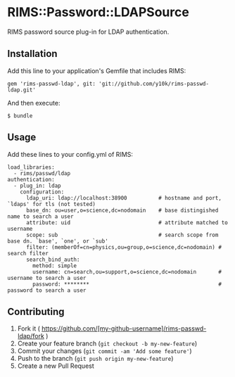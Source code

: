 # RIMS::Password::LDAPSource

RIMS password source plug-in for LDAP authentication.

## Installation

Add this line to your application's Gemfile that includes RIMS:

    gem 'rims-passwd-ldap', git: 'git://github.com/y10k/rims-passwd-ldap.git'

And then execute:

    $ bundle

## Usage

Add these lines to your config.yml of RIMS:

    load_libraries:
      - rims/passwd/ldap
    authentication:
      - plug_in: ldap
        configuration:
          ldap_uri: ldap://localhost:38900          # hostname and port, `ldaps' for tls (not tested)
          base_dn: ou=user,o=science,dc=nodomain    # base distingished name to search a user
          attribute: uid                            # attribute matched to username
          scope: sub                                # search scope from base dn. `base', `one', or `sub'
          filter: (memberOf=cn=physics,ou=group,o=science,dc=nodomain) # search filter
          search_bind_auth:
            method: simple
            username: cn=search,ou=support,o=science,dc=nodomain       # username to search a user
            password: ********                                         # password to search a user

## Contributing

1. Fork it ( https://github.com/[my-github-username]/rims-passwd-ldap/fork )
2. Create your feature branch (`git checkout -b my-new-feature`)
3. Commit your changes (`git commit -am 'Add some feature'`)
4. Push to the branch (`git push origin my-new-feature`)
5. Create a new Pull Request

